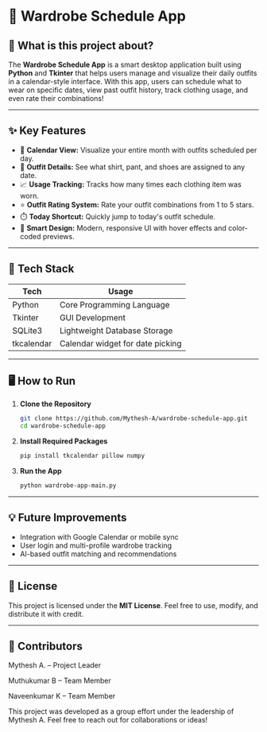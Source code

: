 
# 🧥 Wardrobe Schedule App

## 👕 What is this project about?

The **Wardrobe Schedule App** is a smart desktop application built using **Python** and **Tkinter** that helps users manage and visualize their daily outfits in a calendar-style interface. With this app, users can schedule what to wear on specific dates, view past outfit history, track clothing usage, and even rate their combinations!

---

## ✨ Key Features

- 📅 **Calendar View:** Visualize your entire month with outfits scheduled per day.
- 🧾 **Outfit Details:** See what shirt, pant, and shoes are assigned to any date.
- 📈 **Usage Tracking:** Tracks how many times each clothing item was worn.
- ⭐ **Outfit Rating System:** Rate your outfit combinations from 1 to 5 stars.
- ⏱️ **Today Shortcut:** Quickly jump to today's outfit schedule.
- 🧠 **Smart Design:** Modern, responsive UI with hover effects and color-coded previews.

---

## 🔧 Tech Stack

| Tech        | Usage                            |
|-------------|----------------------------------|
| Python      | Core Programming Language        |
| Tkinter     | GUI Development                  |
| SQLite3     | Lightweight Database Storage     |
| tkcalendar  | Calendar widget for date picking |

---

## 🖥️ How to Run

1. **Clone the Repository**
   ```bash
   git clone https://github.com/Mythesh-A/wardrobe-schedule-app.git
   cd wardrobe-schedule-app
   ```

2. **Install Required Packages**
   ```bash
   pip install tkcalendar pillow numpy
   ```

3. **Run the App**
   ```bash
   python wardrobe-app-main.py
   ```

---

## 💡 Future Improvements
- Integration with Google Calendar or mobile sync
- User login and multi-profile wardrobe tracking
- AI-based outfit matching and recommendations

---

## 📄 License

This project is licensed under the **MIT License**. Feel free to use, modify, and distribute it with credit.

---

## 👥 Contributors
Mythesh A. – Project Leader

Muthukumar B – Team Member

Naveenkumar K – Team Member

This project was developed as a group effort under the leadership of Mythesh A.
Feel free to reach out for collaborations or ideas!
